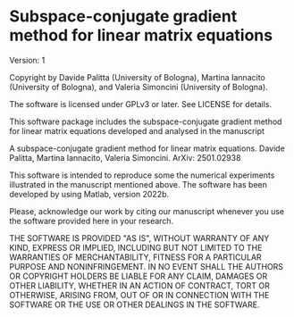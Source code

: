 # Subspace-conjugate gradient method for linear matrix equations

Version: 1

Copyright by Davide Palitta (University of Bologna), Martina Iannacito (University of Bologna), and Valeria Simoncini (University of Bologna).

The software is licensed under GPLv3 or later. See LICENSE for details.

This software package includes the subspace-conjugate gradient method for linear matrix equations developed and analysed in the manuscript

A subspace-conjugate gradient method for linear matrix equations. Davide Palitta, Martina Iannacito, Valeria Simoncini. ArXiv: 2501.02938

This software is intended to reproduce some the numerical experiments illustrated in the manuscript mentioned above. The software has been developed by using Matlab, version 2022b. 

Please, acknowledge our work by citing our manuscript whenever you use the software provided here in your research.

THE SOFTWARE IS PROVIDED "AS IS", WITHOUT WARRANTY OF ANY KIND, EXPRESS OR IMPLIED, INCLUDING BUT NOT LIMITED TO THE WARRANTIES OF MERCHANTABILITY, FITNESS FOR A PARTICULAR PURPOSE AND NONINFRINGEMENT. IN NO EVENT SHALL THE AUTHORS OR COPYRIGHT HOLDERS BE LIABLE FOR ANY CLAIM, DAMAGES OR OTHER LIABILITY, WHETHER IN AN ACTION OF CONTRACT, TORT OR OTHERWISE, ARISING FROM, OUT OF OR IN CONNECTION WITH THE SOFTWARE OR THE USE OR OTHER DEALINGS IN THE SOFTWARE.
